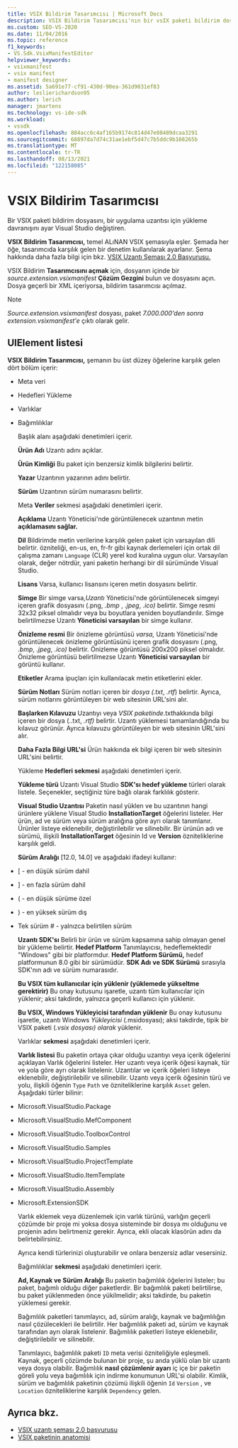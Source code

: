 ```yaml
---
title: VSIX Bildirim Tasarımcısı | Microsoft Docs
description: VSIX Bildirim Tasarımcısı'nın bir vsIX paketi bildirim dosyasını nasıl değiştiren ve bir uzantının yükleme davranışını ayar Visual Studio öğrenin.
ms.custom: SEO-VS-2020
ms.date: 11/04/2016
ms.topic: reference
f1_keywords:
- VS.Sdk.VsixManifestEditor
helpviewer_keywords:
- vsixmanifest
- vsix manifest
- manifest designer
ms.assetid: 5a691e77-cf91-430d-90ea-361d9031ef83
author: leslierichardson95
ms.author: lerich
manager: jmartens
ms.technology: vs-ide-sdk
ms.workload:
- vssdk
ms.openlocfilehash: 884acc6c4af165b9174c814d47e08489dcaa3291
ms.sourcegitcommit: 68897da7d74c31ae1ebf5d47c7b5ddc9b108265b
ms.translationtype: MT
ms.contentlocale: tr-TR
ms.lasthandoff: 08/13/2021
ms.locfileid: "122158085"
---
```

# <a name="vsix-manifest-designer"></a>VSIX Bildirim Tasarımcısı
Bir VSIX paketi bildirim dosyasını, bir uygulama uzantısı için yükleme davranışını ayar Visual Studio değiştiren.

 **VSIX Bildirim Tasarımcısı,** temel ALıNAN VSIX şemasıyla eşler. Şemada her öğe, tasarımcıda karşılık gelen bir denetim kullanılarak ayarlanır. Şema hakkında daha fazla bilgi için bkz. [VSIX Uzantı Şeması 2.0 Başvurusu.](../extensibility/vsix-extension-schema-2-0-reference.md)

 VSIX Bildirim **Tasarımcısını açmak** için, dosyanın içinde bir *source.extension.vsixmanifest* **Çözüm Gezgini** bulun ve dosyasını açın. Dosya geçerli bir XML içeriyorsa, bildirim tasarımcısı açılmaz.

> [!NOTE]
> *Source.extension.vsixmanifest* dosyası, paket *7.000.000'den sonra extension.vsixmanifest'e* çıktı olarak gelir.

## <a name="uielement-list"></a>UIElement listesi
 **VSIX Bildirim Tasarımcısı,** şemanın bu üst düzey öğelerine karşılık gelen dört bölüm içerir:

- Meta veri

- Hedefleri Yükleme

- Varlıklar

- Bağımlılıklar

  Başlık alanı aşağıdaki denetimleri içerir.

  **Ürün Adı** Uzantı adını açıklar.

  **Ürün Kimliği** Bu paket için benzersiz kimlik bilgilerini belirtir.

  **Yazar** Uzantının yazarının adını belirtir.

  **Sürüm** Uzantının sürüm numarasını belirtir.

  Meta **Veriler** sekmesi aşağıdaki denetimleri içerir.

  **Açıklama** Uzantı Yöneticisi'nde görüntülenecek uzantının metin **açıklamasını sağlar.**

  **Dil** Bildirimde metin verilerine karşılık gelen paket için varsayılan dili belirtir. özniteliği, en-us, en, fr-fr gibi kaynak derlemeleri için ortak dil çalışma zamanı `Language` (CLR) yerel kod kuralına uygun olur. Varsayılan olarak, değer nötrdür, yani paketin herhangi bir dil sürümünde Visual Studio.

  **Lisans** Varsa, kullanıcı lisansını içeren metin dosyasını belirtir.

  **Simge** Bir simge varsa,*Uzantı* Yöneticisi'nde görüntülenecek simgeyi içeren grafik dosyasını (.png, *.bmp* , *.jpeg*, *.ico)* belirtir. Simge resmi 32x32 piksel olmalıdır veya bu boyutlara yeniden boyutlandırılır. Simge belirtilmezse Uzantı **Yöneticisi varsayılan** bir simge kullanır.

  **Önizleme resmi** Bir önizleme görüntüsü *varsa,* Uzantı Yöneticisi'nde görüntülenecek önizleme görüntüsünü içeren grafik dosyasını (.png,  *.bmp*, *.jpeg*, *.ico)* belirtir. Önizleme görüntüsü 200x200 piksel olmalıdır. Önizleme görüntüsü belirtilmezse Uzantı **Yöneticisi varsayılan** bir görüntü kullanır.

  **Etiketler** Arama ipuçları için kullanılacak metin etiketlerini ekler.

  **Sürüm Notları** Sürüm notları içeren bir *dosya (.txt*, *.rtf*) belirtir. Ayrıca, sürüm notlarını görüntüleyen bir web sitesinin URL'sini alır.

  **Başlarken Kılavuzu** Uzantıyı veya *VSIX paketinde*.txthakkında bilgi içeren bir dosya (..txt, *.rtf)* belirtir. Uzantı yüklemesi tamamlandığında bu kılavuz görünür. Ayrıca kılavuzu görüntüleyen bir web sitesinin URL'sini alır.

  **Daha Fazla Bilgi URL'si** Ürün hakkında ek bilgi içeren bir web sitesinin URL'sini belirtir.

  Yükleme **Hedefleri sekmesi** aşağıdaki denetimleri içerir.

  **Yükleme türü** Uzantı Visual Studio **SDK'sı hedef yükleme** türleri olarak listele.  Seçenekler, seçtiğiniz türe bağlı olarak farklılık gösterir.

  **Visual Studio Uzantısı** Paketin nasıl yüklen ve bu uzantının hangi ürünlere yüklene Visual Studio **InstallationTarget** öğelerini listeler. Her ürün, ad ve sürüm veya sürüm aralığına göre ayrı olarak tanımlanır. Ürünler listeye eklenebilir, değiştirilebilir ve silinebilir. Bir ürünün adı ve sürümü,  ilişkili **InstallationTarget** öğesinin Id ve **Version** özniteliklerine karşılık geldi.

  **Sürüm Aralığı** [12.0, 14.0] ve aşağıdaki ifadeyi kullanır:

- [ - en düşük sürüm dahil

- ] - en fazla sürüm dahil

- ( - en düşük sürüme özel

- ) - en yüksek sürüm dış

- Tek sürüm # - yalnızca belirtilen sürüm

  **Uzantı SDK'sı** Belirli bir ürün ve sürüm kapsamına sahip olmayan genel bir yükleme belirtir. **Hedef Platform** Tanımlayıcısı, hedeflemektedir "Windows" gibi bir platformdur. **Hedef Platform Sürümü,** hedef platformunun 8.0 gibi bir sürümüdür. **SDK Adı** **ve SDK Sürümü** sırasıyla SDK'nın adı ve sürüm numarasıdır.

  **Bu VSIX tüm kullanıcılar için yüklenir (yüklemede yükseltme gerektirir)** Bu onay kutusunu işaretle, uzantı tüm kullanıcılar için yüklenir; aksi takdirde, yalnızca geçerli kullanıcı için yüklenir.

  **Bu VSIX, Windows Yükleyicisi tarafından yüklenir** Bu onay kutusunu işaretle, uzantı Windows *Yükleyicisi* (.msidosyası); aksi takdirde, tipik bir VSIX paketi (*.vsix dosyası) olarak* yüklenir.

  Varlıklar **sekmesi** aşağıdaki denetimleri içerir.

  **Varlık listesi** Bu paketin ortaya çıkar olduğu uzantıyı veya içerik öğelerini açıklayan Varlık öğelerini listeler. Her uzantı veya içerik öğesi kaynak, tür ve yola göre ayrı olarak listelenir. Uzantılar ve içerik öğeleri listeye eklenebilir, değiştirilebilir ve silinebilir. Uzantı veya içerik öğesinin türü ve yolu, ilişkili öğenin `Type` `Path` ve özniteliklerine karşılık `Asset` gelen. Aşağıdaki türler bilinir:

- Microsoft.VisualStudio.Package

- Microsoft.VisualStudio.MefComponent

- Microsoft.VisualStudio.ToolboxControl

- Microsoft.VisualStudio.Samples

- Microsoft.VisualStudio.ProjectTemplate

- Microsoft.VisualStudio.ItemTemplate

- Microsoft.VisualStudio.Assembly

- Microsoft.ExtensionSDK

  Varlık eklemek veya düzenlemek için varlık türünü, varlığın geçerli çözümde bir proje mi yoksa dosya sisteminde bir dosya mı olduğunu ve projenin adını belirtmeniz gerekir. Ayrıca, ekli olacak klasörün adını da belirtebilirsiniz.

  Ayrıca kendi türlerinizi oluşturabilir ve onlara benzersiz adlar vesersiniz.

  Bağımlılıklar **sekmesi** aşağıdaki denetimleri içerir.

  **Ad, Kaynak ve Sürüm Aralığı** Bu paketin bağımlılık öğelerini listeler; bu paket, bağımlı olduğu diğer paketlerdir. Bir bağımlılık paketi belirtilirse, bu paket yüklenmeden önce yükilmelidir; aksi takdirde, bu paketin yüklemesi gerekir.

  Bağımlılık paketleri tanımlayıcı, ad, sürüm aralığı, kaynak ve bağımlılığın nasıl çözülecekleri ile belirtilir. Her bağımlılık paketi ad, sürüm ve kaynak tarafından ayrı olarak listelenir. Bağımlılık paketleri listeye eklenebilir, değiştirilebilir ve silinebilir.

  Tanımlayıcı, bağımlılık paketi `ID` meta verisi özniteliğiyle eşleşmeli. Kaynak, geçerli çözümde bulunan bir proje, şu anda yüklü olan bir uzantı veya dosya olabilir. Bağımlılık **nasıl çözümlenir ayarı** iç içe bir paketin göreli yolu veya bağımlılık için indirme konumunun URL'si olabilir. Kimlik, sürüm ve bağımlılık paketinin çözümü ilişkili öğenin `Id` `Version` , ve `Location` özniteliklerine karşılık `Dependency` gelen.

## <a name="see-also"></a>Ayrıca bkz.
- [VSIX uzantı şeması 2.0 başvurusu](../extensibility/vsix-extension-schema-2-0-reference.md)
- [VSIX paketinin anatomisi](../extensibility/anatomy-of-a-vsix-package.md)
